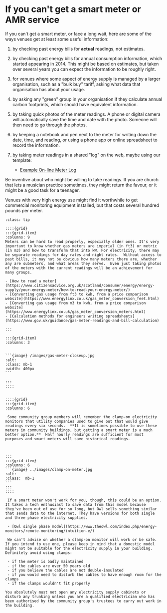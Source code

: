 # If you can't get a smart meter or AMR service




If you can't get a smart meter, or face a long wait, here are some of the ways venues get at least some useful information:

1.  by checking past energy bills for **actual** readings, not estimates.  
1.  by checking past energy bills for annual consumption information, which started appearing in 2014.  This might be based on estimates, but taken over several years you can expect the information to be roughly right.
1. for venues where some aspect of energy supply is managed by a larger organisation, such as a "bulk buy" tariff, asking what data that organisation has about your usage.
1. by asking any "green" group in your organisation if they calculate annual carbon footprints, which should have equivalent information.
1. by taking quick photos of the meter readings.  A phone or digital camera will automatically save the time and date with the photo. Someone will then need to go through the photos.

1.  by keeping a notebook and pen next to the meter for writing down the date, time, and reading, or using a phone app or online spreadsheet to record the information.
1.  by taking meter readings in a shared "log" on the web, maybe using our template:

    - [Example On-line Meter Log](https://docs.google.com/spreadsheets/d/10on598Pf-AR1x0-Kw25dYWgp895u2FKryyUZRJ5mqaQ/)

Be inventive about who might be willing to take readings.  If you are church that lets a musician practice sometimes, they might return the favour, or it might be a good task for a teenager.  

Venues with very high energy use might find it worthwhile to get commercial monitoring equipment installed, but that costs several hundred pounds per meter.

````{admonition} Reading meters and getting kWh
:class: tip

::::{grid} 
:::{grid-item}
:columns: 9
Meters can be hard to read properly, especially older ones. It's very important to know whether gas meters are imperial (in ft3) or metric (in m3) and how to transform that into kW. For electricity, there may be separate readings for day rates and night rates.  Without access to past bills, it may not be obvious how many meters there are, whether any are submeters, and what areas they serve.  Even just taking photos of the meters with the current readings will be an achievement for many groups.  

- [How to read a meter](https://www.citizensadvice.org.uk/scotland/consumer/energy/energy-supply/your-energy-meter/how-to-read-your-energy-meter/)
- [Converting gas usage from ft3 to kwh, from a price comparison website](https://www.energylinx.co.uk/gas_meter_conversion_feet.html)
- [Converting gas usage from m3 to kwh, from a price comparison website](https://www.energylinx.co.uk/gas_meter_conversion_meters.html)
- [Calculation methods for engineers writing spreadsheets](https://www.gov.uk/guidance/gas-meter-readings-and-bill-calculation)

:::

:::{grid-item}
:columns: 3


```{image} /images/gas-meter-closeup.jpg
:alt: 
:class: mb-1
:width: 400px
```

:::
::::

````


````{admonition} Will a clamp-on electric meter work?

::::{grid} 
:::{grid-item}
:columns: 6

 Some community group members will remember the clamp-on electricity monitors that utility companies used to give out that would give readings every six seconds.  **It is sometimes possible to use these meters in community buildings, but getting a smart meter is a much better option.**  Half hourly readings are sufficient for most purposes and smart meters will save historical readings.  
 


:::
:::{grid-item}
:columns: 6
```{image} ../images/clamp-on-meter.jpg
:alt: 
:class:  mb-1
```
:::
::::

 If a smart meter won't work for you, though, this could be an option.  It takes a tech enthusiast to save data from this model because they've been out of use for so long, but Owl sells something similar that sends data to the internet. They have versions for both single and three phase electricity supplies.

 - [Owl single phase model](https://www.theowl.com/index.php/energy-monitors/remote-monitoring/intuition-e/)

 We can't advise on whether a clamp-on monitor will work or be safe.  If you intend to use one, please keep in mind that a domestic model might not be suitable for the electricity supply in your building.  Definitely avoid using clamps:
 
 - if the meter is badly maintained
 - if the cables are over 50 years old
 - if you believe the cables are not double-insulated
 - if you would need to disturb the cables to have enough room for the clamps
 - if the clamps wouldn't fit properly
   
You absolutely must not open any electricity supply cabinets or disturb any trunking unless you are a qualified electrician who has been authorised by the community group's trustees to carry out work in the building.

````

